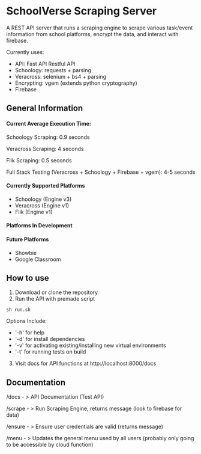 # SchoolVerse Scraping Server

A REST API server that runs a scraping engine to scrape various task/event information from school platforms, encrypt the data, and interact with firebase. 

Currently uses:
- API: Fast API Restful API
- Schoology: requests + parsing
- Veracross: selenium + bs4 + parsing
- Encrypting: vgem (extends python cryptography)
- Firebase

## General Information

#### Current Average Execution Time:
Schoology Scraping: 0.9 seconds

Veracross Scraping: 4 seconds

Flik Scraping: 0.5 seconds

Full Stack Testing (Veracross + Schoology + Firebase + vgem): 4-5 seconds 

#### Currently Supported Platforms
- Schoology (Engine v3)
- Veracross (Engine v1)
- Flik (Engine v1)

#### Platforms In Development

#### Future Platforms
- Showbie
- Google Classroom

## How to use
1. Download or clone the repository
2. Run the API with premade script
~~~
sh run.sh 
~~~
Options Include: 
- '-h' for help
- '-d' for install dependencies
- '-v' for activating existing/installing new virtual environments
- '-t' for running tests on build
3. Visit docs for API functions at http://localhost:8000/docs

## Documentation
/docs - > API Documentation (Test API)

/scrape - > Run Scraping Engine, returns message (look to firebase for data)

/ensure - > Ensure user credentials are valid (returns message)

/menu - > Updates the general menu used by all users (probably only going to be accessible by cloud function)
